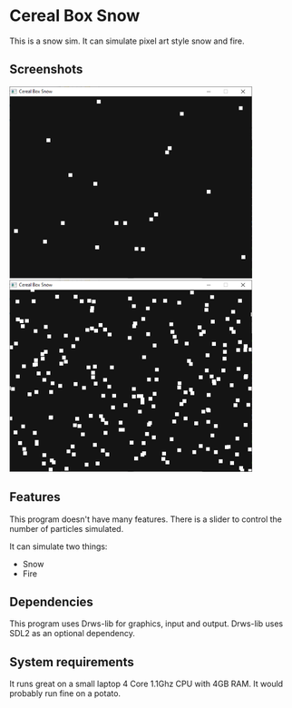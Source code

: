 ﻿# Cereal Box Snow
This is a snow sim. It can simulate pixel art style snow and fire.

## Screenshots
<img src="https://github.com/tallHouse64/CerealBoxSnow/blob/main/screenshot1.png?raw=true" width="428" alt="A screenshot of Cereal Box Snow working."/>
<img src="https://github.com/tallHouse64/CerealBoxSnow/blob/main/screenshot2.png?raw=true" width="428" alt="Another screenshot of Cereal Box Snow working."/>

## Features
This program doesn't have many features.
There is a slider to control the number of particles simulated.

It can simulate two things:
- Snow
- Fire

## Dependencies
This program uses Drws-lib for graphics, input and output. Drws-lib uses SDL2 as an optional dependency.

## System requirements
It runs great on a small laptop 4 Core 1.1Ghz CPU with 4GB RAM.
It would probably run fine on a potato.
